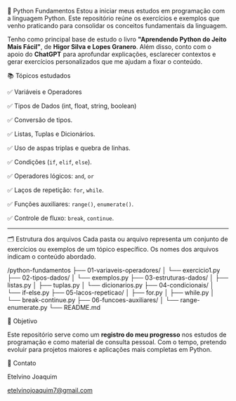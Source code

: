 🐍 Python Fundamentos
Estou a iniciar meus estudos em programação com a linguagem Python.
Este repositório reúne os exercícios e exemplos que venho praticando para consolidar os conceitos fundamentais da linguagem.

Tenho como principal base de estudo o livro **"Aprendendo Python do Jeito Mais Fácil"**, de **Higor Silva e Lopes Granero**.
Além disso, conto com o apoio do **ChatGPT** para aprofundar explicações, esclarecer contextos e gerar exercícios personalizados que me ajudam a fixar o conteúdo.

📚 Tópicos estudados

✅ Variáveis e Operadores

✅ Tipos de Dados (int, float, string, boolean)

✅ Conversão de tipos.

✅ Listas, Tuplas e Dicionários.

✅ Uso de aspas triplas e quebra de linhas.

✅ Condições (`if`, `elif`, `else`).

✅ Operadores lógicos: `and`, `or`

✅ Laços de repetição: `for`, `while`.

✅ Funções auxiliares: `range()`, `enumerate()`.

✅ Controle de fluxo: `break`, `continue`.

---

🗂 Estrutura dos arquivos
Cada pasta ou arquivo representa um conjunto de exercícios ou exemplos de um tópico específico.
Os nomes dos arquivos indicam o conteúdo abordado.


/python-fundamentos
├── 01-variaveis-operadores/
│   └── exercicio1.py
├── 02-tipos-dados/
│   └── exemplos.py
├── 03-estruturas-dados/
│   ├── listas.py
│   ├── tuplas.py
│   └── dicionarios.py
├── 04-condicionais/
│   └── if-else.py
├── 05-lacos-repeticao/
│   ├── for.py
│   ├── while.py
│   └── break-continue.py
├── 06-funcoes-auxiliares/
│   └── range-enumerate.py
└── README.md


🚀 Objetivo

Este repositório serve como um **registro do meu progresso** nos estudos de programação e como material de consulta pessoal.
Com o tempo, pretendo evoluir para projetos maiores e aplicações mais completas em Python.


📧 Contato

Etelvino Joaquim

etelvinojoaquim7@gmail.com

